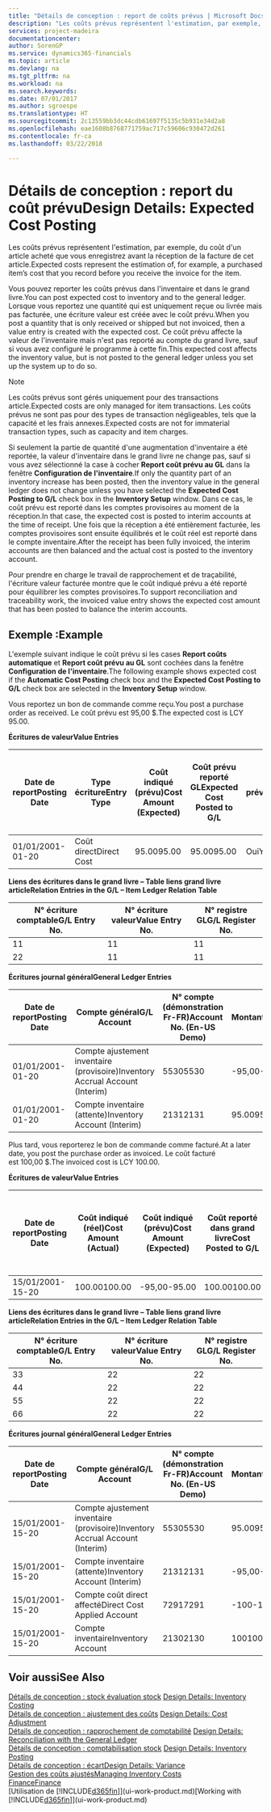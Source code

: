 ```yaml
---
title: "Détails de conception : report de coûts prévus | Microsoft Docs"
description: "Les coûts prévus représentent l'estimation, par exemple, du coût d'un article acheté que vous enregistrez avant la réception de la facture de cet article."
services: project-madeira
documentationcenter: 
author: SorenGP
ms.service: dynamics365-financials
ms.topic: article
ms.devlang: na
ms.tgt_pltfrm: na
ms.workload: na
ms.search.keywords: 
ms.date: 07/01/2017
ms.author: sgroespe
ms.translationtype: HT
ms.sourcegitcommit: 2c13559bb3dc44cdb61697f5135c5b931e34d2a8
ms.openlocfilehash: eae1608b8768771759ac717c59606c930472d261
ms.contentlocale: fr-ca
ms.lasthandoff: 03/22/2018

---
```

# <a name="design-details-expected-cost-posting"></a><span data-ttu-id="c42e1-103">Détails de conception : report du coût prévu</span><span class="sxs-lookup"><span data-stu-id="c42e1-103">Design Details: Expected Cost Posting</span></span>
<span data-ttu-id="c42e1-104">Les coûts prévus représentent l'estimation, par exemple, du coût d'un article acheté que vous enregistrez avant la réception de la facture de cet article.</span><span class="sxs-lookup"><span data-stu-id="c42e1-104">Expected costs represent the estimation of, for example, a purchased item’s cost that you record before you receive the invoice for the item.</span></span>  

 <span data-ttu-id="c42e1-105">Vous pouvez reporter les coûts prévus dans l'inventaire et dans le grand livre.</span><span class="sxs-lookup"><span data-stu-id="c42e1-105">You can post expected cost to inventory and to the general ledger.</span></span> <span data-ttu-id="c42e1-106">Lorsque vous reportez une quantité qui est uniquement reçue ou livrée mais pas facturée, une écriture valeur est créée avec le coût prévu.</span><span class="sxs-lookup"><span data-stu-id="c42e1-106">When you post a quantity that is only received or shipped but not invoiced, then a value entry is created with the expected cost.</span></span> <span data-ttu-id="c42e1-107">Ce coût prévu affecte la valeur de l'inventaire mais n'est pas reporté au compte du grand livre, sauf si vous avez configuré le programme à cette fin.</span><span class="sxs-lookup"><span data-stu-id="c42e1-107">This expected cost affects the inventory value, but is not posted to the general ledger unless you set up the system up to do so.</span></span>  

> [!NOTE]  
>  <span data-ttu-id="c42e1-108">Les coûts prévus sont gérés uniquement pour des transactions article.</span><span class="sxs-lookup"><span data-stu-id="c42e1-108">Expected costs are only managed for item transactions.</span></span> <span data-ttu-id="c42e1-109">Les coûts prévus ne sont pas pour des types de transaction négligeables, tels que la capacité et les frais annexes.</span><span class="sxs-lookup"><span data-stu-id="c42e1-109">Expected costs are not for immaterial transaction types, such as capacity and item charges.</span></span>  

 <span data-ttu-id="c42e1-110">Si seulement la partie de quantité d'une augmentation d'inventaire a été reportée, la valeur d'inventaire dans le grand livre ne change pas, sauf si vous avez sélectionné la case à cocher **Report coût prévu au GL** dans la fenêtre **Configuration de l'inventaire**.</span><span class="sxs-lookup"><span data-stu-id="c42e1-110">If only the quantity part of an inventory increase has been posted, then the inventory value in the general ledger does not change unless you have selected the **Expected Cost Posting to G/L** check box in the **Inventory Setup** window.</span></span> <span data-ttu-id="c42e1-111">Dans ce cas, le coût prévu est reporté dans les comptes provisoires au moment de la réception.</span><span class="sxs-lookup"><span data-stu-id="c42e1-111">In that case, the expected cost is posted to interim accounts at the time of receipt.</span></span> <span data-ttu-id="c42e1-112">Une fois que la réception a été entièrement facturée, les comptes provisoires sont ensuite équilibrés et le coût réel est reporté dans le compte inventaire.</span><span class="sxs-lookup"><span data-stu-id="c42e1-112">After the receipt has been fully invoiced, the interim accounts are then balanced and the actual cost is posted to the inventory account.</span></span>  

 <span data-ttu-id="c42e1-113">Pour prendre en charge le travail de rapprochement et de traçabilité, l'écriture valeur facturée montre que le coût indiqué prévu a été reporté pour équilibrer les comptes provisoires.</span><span class="sxs-lookup"><span data-stu-id="c42e1-113">To support reconciliation and traceability work, the invoiced value entry shows the expected cost amount that has been posted to balance the interim accounts.</span></span>  

## <a name="example"></a><span data-ttu-id="c42e1-114">Exemple :</span><span class="sxs-lookup"><span data-stu-id="c42e1-114">Example</span></span>  
 <span data-ttu-id="c42e1-115">L'exemple suivant indique le coût prévu si les cases **Report coûts automatique** et **Report coût prévu au GL** sont cochées dans la fenêtre **Configuration de l'inventaire**.</span><span class="sxs-lookup"><span data-stu-id="c42e1-115">The following example shows expected cost if the **Automatic Cost Posting** check box and the **Expected Cost Posting to G/L** check box are selected in the **Inventory Setup** window.</span></span>  

 <span data-ttu-id="c42e1-116">Vous reportez un bon de commande comme reçu.</span><span class="sxs-lookup"><span data-stu-id="c42e1-116">You post a purchase order as received.</span></span> <span data-ttu-id="c42e1-117">Le coût prévu est 95,00 $.</span><span class="sxs-lookup"><span data-stu-id="c42e1-117">The expected cost is LCY 95.00.</span></span>  

 <span data-ttu-id="c42e1-118">**Écritures de valeur**</span><span class="sxs-lookup"><span data-stu-id="c42e1-118">**Value Entries**</span></span>  

|<span data-ttu-id="c42e1-119">Date de report</span><span class="sxs-lookup"><span data-stu-id="c42e1-119">Posting Date</span></span>|<span data-ttu-id="c42e1-120">Type écriture</span><span class="sxs-lookup"><span data-stu-id="c42e1-120">Entry Type</span></span>|<span data-ttu-id="c42e1-121">Coût indiqué (prévu)</span><span class="sxs-lookup"><span data-stu-id="c42e1-121">Cost Amount (Expected)</span></span>|<span data-ttu-id="c42e1-122">Coût prévu reporté GL</span><span class="sxs-lookup"><span data-stu-id="c42e1-122">Expected Cost Posted to G/L</span></span>|<span data-ttu-id="c42e1-123">Coût prévu</span><span class="sxs-lookup"><span data-stu-id="c42e1-123">Expected Cost</span></span>|<span data-ttu-id="c42e1-124">N° écriture article gr. livre</span><span class="sxs-lookup"><span data-stu-id="c42e1-124">Item Ledger Entry No.</span></span>|<span data-ttu-id="c42e1-125">N° séquence </span><span class="sxs-lookup"><span data-stu-id="c42e1-125">Entry No.</span></span>|  
|------------------|----------------|------------------------------|----------------------------------|-------------------|---------------------------|---------------|  
|<span data-ttu-id="c42e1-126">01/01/20</span><span class="sxs-lookup"><span data-stu-id="c42e1-126">01-01-20</span></span>|<span data-ttu-id="c42e1-127">Coût direct</span><span class="sxs-lookup"><span data-stu-id="c42e1-127">Direct Cost</span></span>|<span data-ttu-id="c42e1-128">95.00</span><span class="sxs-lookup"><span data-stu-id="c42e1-128">95.00</span></span>|<span data-ttu-id="c42e1-129">95.00</span><span class="sxs-lookup"><span data-stu-id="c42e1-129">95.00</span></span>|<span data-ttu-id="c42e1-130">Oui</span><span class="sxs-lookup"><span data-stu-id="c42e1-130">Yes</span></span>|<span data-ttu-id="c42e1-131">1</span><span class="sxs-lookup"><span data-stu-id="c42e1-131">1</span></span>|<span data-ttu-id="c42e1-132">1</span><span class="sxs-lookup"><span data-stu-id="c42e1-132">1</span></span>|  

 <span data-ttu-id="c42e1-133">**Liens des écritures dans le grand livre – Table liens grand livre article**</span><span class="sxs-lookup"><span data-stu-id="c42e1-133">**Relation Entries in the G/L – Item Ledger Relation Table**</span></span>  

|<span data-ttu-id="c42e1-134">N° écriture comptable</span><span class="sxs-lookup"><span data-stu-id="c42e1-134">G/L Entry No.</span></span>|<span data-ttu-id="c42e1-135">N° écriture valeur</span><span class="sxs-lookup"><span data-stu-id="c42e1-135">Value Entry No.</span></span>|<span data-ttu-id="c42e1-136">N° registre GL</span><span class="sxs-lookup"><span data-stu-id="c42e1-136">G/L Register No.</span></span>|  
|--------------------|---------------------|-----------------------|  
|<span data-ttu-id="c42e1-137">1</span><span class="sxs-lookup"><span data-stu-id="c42e1-137">1</span></span>|<span data-ttu-id="c42e1-138">1</span><span class="sxs-lookup"><span data-stu-id="c42e1-138">1</span></span>|<span data-ttu-id="c42e1-139">1</span><span class="sxs-lookup"><span data-stu-id="c42e1-139">1</span></span>|  
|<span data-ttu-id="c42e1-140">2</span><span class="sxs-lookup"><span data-stu-id="c42e1-140">2</span></span>|<span data-ttu-id="c42e1-141">1</span><span class="sxs-lookup"><span data-stu-id="c42e1-141">1</span></span>|<span data-ttu-id="c42e1-142">1</span><span class="sxs-lookup"><span data-stu-id="c42e1-142">1</span></span>|  

 <span data-ttu-id="c42e1-143">**Écritures journal général**</span><span class="sxs-lookup"><span data-stu-id="c42e1-143">**General Ledger Entries**</span></span>  

|<span data-ttu-id="c42e1-144">Date de report</span><span class="sxs-lookup"><span data-stu-id="c42e1-144">Posting Date</span></span>|<span data-ttu-id="c42e1-145">Compte général</span><span class="sxs-lookup"><span data-stu-id="c42e1-145">G/L Account</span></span>|<span data-ttu-id="c42e1-146">N° compte (démonstration Fr-FR)</span><span class="sxs-lookup"><span data-stu-id="c42e1-146">Account No. (En-US Demo)</span></span>|<span data-ttu-id="c42e1-147">Montant</span><span class="sxs-lookup"><span data-stu-id="c42e1-147">Amount</span></span>|<span data-ttu-id="c42e1-148">N° séquence </span><span class="sxs-lookup"><span data-stu-id="c42e1-148">Entry No.</span></span>|  
|------------------|------------------|---------------------------------|------------|---------------|  
|<span data-ttu-id="c42e1-149">01/01/20</span><span class="sxs-lookup"><span data-stu-id="c42e1-149">01-01-20</span></span>|<span data-ttu-id="c42e1-150">Compte ajustement inventaire (provisoire)</span><span class="sxs-lookup"><span data-stu-id="c42e1-150">Inventory Accrual Account (Interim)</span></span>|<span data-ttu-id="c42e1-151">5530</span><span class="sxs-lookup"><span data-stu-id="c42e1-151">5530</span></span>|<span data-ttu-id="c42e1-152">-95,00</span><span class="sxs-lookup"><span data-stu-id="c42e1-152">-95.00</span></span>|<span data-ttu-id="c42e1-153">2</span><span class="sxs-lookup"><span data-stu-id="c42e1-153">2</span></span>|  
|<span data-ttu-id="c42e1-154">01/01/20</span><span class="sxs-lookup"><span data-stu-id="c42e1-154">01-01-20</span></span>|<span data-ttu-id="c42e1-155">Compte inventaire (attente)</span><span class="sxs-lookup"><span data-stu-id="c42e1-155">Inventory Account (Interim)</span></span>|<span data-ttu-id="c42e1-156">2131</span><span class="sxs-lookup"><span data-stu-id="c42e1-156">2131</span></span>|<span data-ttu-id="c42e1-157">95.00</span><span class="sxs-lookup"><span data-stu-id="c42e1-157">95.00</span></span>|<span data-ttu-id="c42e1-158">1</span><span class="sxs-lookup"><span data-stu-id="c42e1-158">1</span></span>|  

 <span data-ttu-id="c42e1-159">Plus tard, vous reporterez le bon de commande comme facturé.</span><span class="sxs-lookup"><span data-stu-id="c42e1-159">At a later date, you post the purchase order as invoiced.</span></span> <span data-ttu-id="c42e1-160">Le coût facturé est 100,00 $.</span><span class="sxs-lookup"><span data-stu-id="c42e1-160">The invoiced cost is LCY 100.00.</span></span>  

 <span data-ttu-id="c42e1-161">**Écritures de valeur**</span><span class="sxs-lookup"><span data-stu-id="c42e1-161">**Value Entries**</span></span>  

|<span data-ttu-id="c42e1-162">Date de report</span><span class="sxs-lookup"><span data-stu-id="c42e1-162">Posting Date</span></span>|<span data-ttu-id="c42e1-163">Coût indiqué (réel)</span><span class="sxs-lookup"><span data-stu-id="c42e1-163">Cost Amount (Actual)</span></span>|<span data-ttu-id="c42e1-164">Coût indiqué (prévu)</span><span class="sxs-lookup"><span data-stu-id="c42e1-164">Cost Amount (Expected)</span></span>|<span data-ttu-id="c42e1-165">Coût reporté dans grand livre</span><span class="sxs-lookup"><span data-stu-id="c42e1-165">Cost Posted to G/L</span></span>|<span data-ttu-id="c42e1-166">Coût prévu</span><span class="sxs-lookup"><span data-stu-id="c42e1-166">Expected Cost</span></span>|<span data-ttu-id="c42e1-167">N° écriture article gr. livre</span><span class="sxs-lookup"><span data-stu-id="c42e1-167">Item Ledger Entry No.</span></span>|<span data-ttu-id="c42e1-168">N° séquence </span><span class="sxs-lookup"><span data-stu-id="c42e1-168">Entry No.</span></span>|  
|------------------|----------------------------|------------------------------|-------------------------|-------------------|---------------------------|---------------|  
|<span data-ttu-id="c42e1-169">15/01/20</span><span class="sxs-lookup"><span data-stu-id="c42e1-169">01-15-20</span></span>|<span data-ttu-id="c42e1-170">100.00</span><span class="sxs-lookup"><span data-stu-id="c42e1-170">100.00</span></span>|<span data-ttu-id="c42e1-171">-95,00</span><span class="sxs-lookup"><span data-stu-id="c42e1-171">-95.00</span></span>|<span data-ttu-id="c42e1-172">100.00</span><span class="sxs-lookup"><span data-stu-id="c42e1-172">100.00</span></span>|<span data-ttu-id="c42e1-173">Non</span><span class="sxs-lookup"><span data-stu-id="c42e1-173">No</span></span>|<span data-ttu-id="c42e1-174">1</span><span class="sxs-lookup"><span data-stu-id="c42e1-174">1</span></span>|<span data-ttu-id="c42e1-175">2</span><span class="sxs-lookup"><span data-stu-id="c42e1-175">2</span></span>|  

 <span data-ttu-id="c42e1-176">**Liens des écritures dans le grand livre – Table liens grand livre article**</span><span class="sxs-lookup"><span data-stu-id="c42e1-176">**Relation Entries in the G/L – Item Ledger Relation Table**</span></span>  

|<span data-ttu-id="c42e1-177">N° écriture comptable</span><span class="sxs-lookup"><span data-stu-id="c42e1-177">G/L Entry No.</span></span>|<span data-ttu-id="c42e1-178">N° écriture valeur</span><span class="sxs-lookup"><span data-stu-id="c42e1-178">Value Entry No.</span></span>|<span data-ttu-id="c42e1-179">N° registre GL</span><span class="sxs-lookup"><span data-stu-id="c42e1-179">G/L Register No.</span></span>|  
|--------------------|---------------------|-----------------------|  
|<span data-ttu-id="c42e1-180">3</span><span class="sxs-lookup"><span data-stu-id="c42e1-180">3</span></span>|<span data-ttu-id="c42e1-181">2</span><span class="sxs-lookup"><span data-stu-id="c42e1-181">2</span></span>|<span data-ttu-id="c42e1-182">2</span><span class="sxs-lookup"><span data-stu-id="c42e1-182">2</span></span>|  
|<span data-ttu-id="c42e1-183">4</span><span class="sxs-lookup"><span data-stu-id="c42e1-183">4</span></span>|<span data-ttu-id="c42e1-184">2</span><span class="sxs-lookup"><span data-stu-id="c42e1-184">2</span></span>|<span data-ttu-id="c42e1-185">2</span><span class="sxs-lookup"><span data-stu-id="c42e1-185">2</span></span>|  
|<span data-ttu-id="c42e1-186">5</span><span class="sxs-lookup"><span data-stu-id="c42e1-186">5</span></span>|<span data-ttu-id="c42e1-187">2</span><span class="sxs-lookup"><span data-stu-id="c42e1-187">2</span></span>|<span data-ttu-id="c42e1-188">2</span><span class="sxs-lookup"><span data-stu-id="c42e1-188">2</span></span>|  
|<span data-ttu-id="c42e1-189">6</span><span class="sxs-lookup"><span data-stu-id="c42e1-189">6</span></span>|<span data-ttu-id="c42e1-190">2</span><span class="sxs-lookup"><span data-stu-id="c42e1-190">2</span></span>|<span data-ttu-id="c42e1-191">2</span><span class="sxs-lookup"><span data-stu-id="c42e1-191">2</span></span>|  

 <span data-ttu-id="c42e1-192">**Écritures journal général**</span><span class="sxs-lookup"><span data-stu-id="c42e1-192">**General Ledger Entries**</span></span>  

|<span data-ttu-id="c42e1-193">Date de report</span><span class="sxs-lookup"><span data-stu-id="c42e1-193">Posting Date</span></span>|<span data-ttu-id="c42e1-194">Compte général</span><span class="sxs-lookup"><span data-stu-id="c42e1-194">G/L Account</span></span>|<span data-ttu-id="c42e1-195">N° compte (démonstration Fr-FR)</span><span class="sxs-lookup"><span data-stu-id="c42e1-195">Account No. (En-US Demo)</span></span>|<span data-ttu-id="c42e1-196">Montant</span><span class="sxs-lookup"><span data-stu-id="c42e1-196">Amount</span></span>|<span data-ttu-id="c42e1-197">N° séquence </span><span class="sxs-lookup"><span data-stu-id="c42e1-197">Entry No.</span></span>|  
|------------------|------------------|---------------------------------|------------|---------------|  
|<span data-ttu-id="c42e1-198">15/01/20</span><span class="sxs-lookup"><span data-stu-id="c42e1-198">01-15-20</span></span>|<span data-ttu-id="c42e1-199">Compte ajustement inventaire (provisoire)</span><span class="sxs-lookup"><span data-stu-id="c42e1-199">Inventory Accrual Account (Interim)</span></span>|<span data-ttu-id="c42e1-200">5530</span><span class="sxs-lookup"><span data-stu-id="c42e1-200">5530</span></span>|<span data-ttu-id="c42e1-201">95.00</span><span class="sxs-lookup"><span data-stu-id="c42e1-201">95.00</span></span>|<span data-ttu-id="c42e1-202">4</span><span class="sxs-lookup"><span data-stu-id="c42e1-202">4</span></span>|  
|<span data-ttu-id="c42e1-203">15/01/20</span><span class="sxs-lookup"><span data-stu-id="c42e1-203">01-15-20</span></span>|<span data-ttu-id="c42e1-204">Compte inventaire (attente)</span><span class="sxs-lookup"><span data-stu-id="c42e1-204">Inventory Account (Interim)</span></span>|<span data-ttu-id="c42e1-205">2131</span><span class="sxs-lookup"><span data-stu-id="c42e1-205">2131</span></span>|<span data-ttu-id="c42e1-206">-95,00</span><span class="sxs-lookup"><span data-stu-id="c42e1-206">-95.00</span></span>|<span data-ttu-id="c42e1-207">3</span><span class="sxs-lookup"><span data-stu-id="c42e1-207">3</span></span>|  
|<span data-ttu-id="c42e1-208">15/01/20</span><span class="sxs-lookup"><span data-stu-id="c42e1-208">01-15-20</span></span>|<span data-ttu-id="c42e1-209">Compte coût direct affecté</span><span class="sxs-lookup"><span data-stu-id="c42e1-209">Direct Cost Applied Account</span></span>|<span data-ttu-id="c42e1-210">7291</span><span class="sxs-lookup"><span data-stu-id="c42e1-210">7291</span></span>|<span data-ttu-id="c42e1-211">-100</span><span class="sxs-lookup"><span data-stu-id="c42e1-211">-100</span></span>|<span data-ttu-id="c42e1-212">6</span><span class="sxs-lookup"><span data-stu-id="c42e1-212">6</span></span>|  
|<span data-ttu-id="c42e1-213">15/01/20</span><span class="sxs-lookup"><span data-stu-id="c42e1-213">01-15-20</span></span>|<span data-ttu-id="c42e1-214">Compte inventaire</span><span class="sxs-lookup"><span data-stu-id="c42e1-214">Inventory Account</span></span>|<span data-ttu-id="c42e1-215">2130</span><span class="sxs-lookup"><span data-stu-id="c42e1-215">2130</span></span>|<span data-ttu-id="c42e1-216">100</span><span class="sxs-lookup"><span data-stu-id="c42e1-216">100</span></span>|<span data-ttu-id="c42e1-217">5</span><span class="sxs-lookup"><span data-stu-id="c42e1-217">5</span></span>|  

## <a name="see-also"></a><span data-ttu-id="c42e1-218">Voir aussi</span><span class="sxs-lookup"><span data-stu-id="c42e1-218">See Also</span></span>
 <span data-ttu-id="c42e1-219">[Détails de conception : stock évaluation stock](design-details-inventory-costing.md) </span><span class="sxs-lookup"><span data-stu-id="c42e1-219">[Design Details: Inventory Costing](design-details-inventory-costing.md) </span></span>  
 <span data-ttu-id="c42e1-220">[Détails de conception : ajustement des coûts](design-details-cost-adjustment.md) </span><span class="sxs-lookup"><span data-stu-id="c42e1-220">[Design Details: Cost Adjustment](design-details-cost-adjustment.md) </span></span>  
 <span data-ttu-id="c42e1-221">[Détails de conception : rapprochement de comptabilité](design-details-reconciliation-with-the-general-ledger.md) </span><span class="sxs-lookup"><span data-stu-id="c42e1-221">[Design Details: Reconciliation with the General Ledger](design-details-reconciliation-with-the-general-ledger.md) </span></span>  
 <span data-ttu-id="c42e1-222">[Détails de conception : comptabilisation stock](design-details-inventory-posting.md) </span><span class="sxs-lookup"><span data-stu-id="c42e1-222">[Design Details: Inventory Posting](design-details-inventory-posting.md) </span></span>  
 [<span data-ttu-id="c42e1-223">Détails de conception : écart</span><span class="sxs-lookup"><span data-stu-id="c42e1-223">Design Details: Variance</span></span>](design-details-variance.md)  
 [<span data-ttu-id="c42e1-224">Gestion des coûts ajustés</span><span class="sxs-lookup"><span data-stu-id="c42e1-224">Managing Inventory Costs</span></span>](finance-manage-inventory-costs.md)  
 [<span data-ttu-id="c42e1-225">Finance</span><span class="sxs-lookup"><span data-stu-id="c42e1-225">Finance</span></span>](finance.md)  
 <span data-ttu-id="c42e1-226">[Utilisation de [!INCLUDE[d365fin](includes/d365fin_md.md)]](ui-work-product.md)</span><span class="sxs-lookup"><span data-stu-id="c42e1-226">[Working with [!INCLUDE[d365fin](includes/d365fin_md.md)]](ui-work-product.md)</span></span>

